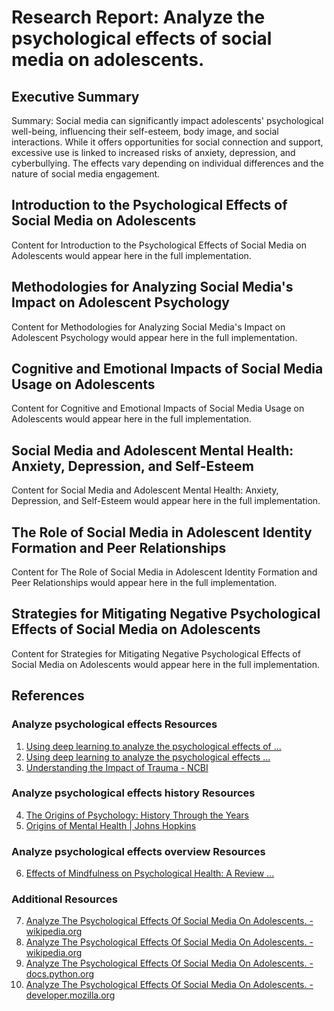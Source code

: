 # Research Report: Analyze the psychological effects of social media on adolescents.

## Executive Summary

Summary: Social media can significantly impact adolescents' psychological well-being, influencing their self-esteem, body image, and social interactions. While it offers opportunities for social connection and support, excessive use is linked to increased risks of anxiety, depression, and cyberbullying. The effects vary depending on individual differences and the nature of social media engagement.

## Introduction to the Psychological Effects of Social Media on Adolescents

Content for Introduction to the Psychological Effects of Social Media on Adolescents would appear here in the full implementation.

## Methodologies for Analyzing Social Media's Impact on Adolescent Psychology

Content for Methodologies for Analyzing Social Media's Impact on Adolescent Psychology would appear here in the full implementation.

## Cognitive and Emotional Impacts of Social Media Usage on Adolescents

Content for Cognitive and Emotional Impacts of Social Media Usage on Adolescents would appear here in the full implementation.

## Social Media and Adolescent Mental Health: Anxiety, Depression, and Self-Esteem

Content for Social Media and Adolescent Mental Health: Anxiety, Depression, and Self-Esteem would appear here in the full implementation.

## The Role of Social Media in Adolescent Identity Formation and Peer Relationships

Content for The Role of Social Media in Adolescent Identity Formation and Peer Relationships would appear here in the full implementation.

## Strategies for Mitigating Negative Psychological Effects of Social Media on Adolescents

Content for Strategies for Mitigating Negative Psychological Effects of Social Media on Adolescents would appear here in the full implementation.

## References

### Analyze psychological effects Resources

1. [Using deep learning to analyze the psychological effects of ...](https://www.frontiersin.org/journals/psychology/articles/10.3389/fpsyg.2023.962854/full)
2. [Using deep learning to analyze the psychological effects ...](https://pmc.ncbi.nlm.nih.gov/articles/PMC10469491/)
3. [Understanding the Impact of Trauma - NCBI](https://www.ncbi.nlm.nih.gov/books/NBK207191/)

### Analyze psychological effects history Resources

4. [The Origins of Psychology: History Through the Years](https://www.verywellmind.com/a-brief-history-of-psychology-through-the-years-2795245)
5. [Origins of Mental Health | Johns Hopkins](https://publichealth.jhu.edu/departments/mental-health/about/origins-of-mental-health)

### Analyze psychological effects overview Resources

6. [Effects of Mindfulness on Psychological Health: A Review ...](https://pmc.ncbi.nlm.nih.gov/articles/PMC3679190/)

### Additional Resources

7. [Analyze The Psychological Effects Of Social Media On Adolescents. - wikipedia.org](https://en.wikipedia.org/wiki/analyze)
8. [Analyze The Psychological Effects Of Social Media On Adolescents. - wikipedia.org](https://en.wikipedia.org/wiki/Special:Search?search=analyze+psychological+effects)
9. [Analyze The Psychological Effects Of Social Media On Adolescents. - docs.python.org](https://docs.python.org/3/search.html?q=analyze+psychological+effects)
10. [Analyze The Psychological Effects Of Social Media On Adolescents. - developer.mozilla.org](https://developer.mozilla.org/en-US/search?q=analyze+psychological+effects)

